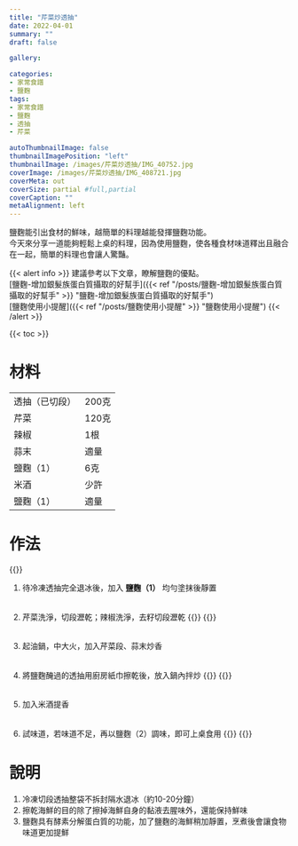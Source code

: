 ```yaml
---
title: "芹菜炒透抽"
date: 2022-04-01
summary: ""
draft: false

gallery: 

categories:
- 家常食譜
- 鹽麴
tags:
- 家常食譜
- 鹽麴
- 透抽
- 芹菜

autoThumbnailImage: false
thumbnailImagePosition: "left"
thumbnailImage: /images/芹菜炒透抽/IMG_40752.jpg
coverImage: /images/芹菜炒透抽/IMG_408721.jpg
coverMeta: out
coverSize: partial #full,partial
coverCaption: ""
metaAlignment: left
---
```

鹽麴能引出食材的鮮味，越簡單的料理越能發揮鹽麴功能。\
今天來分享一道能夠輕鬆上桌的料理，因為使用鹽麴，使各種食材味道釋出且融合在一起，簡單的料理也會讓人驚豔。
<!--more-->

{{< alert info >}}
建議參考以下文章，瞭解鹽麴的優點。\
[鹽麴-增加銀髮族蛋白質攝取的好幫手]({{< ref "/posts/鹽麴-增加銀髮族蛋白質攝取的好幫手" >}} "鹽麴-增加銀髮族蛋白質攝取的好幫手")\
[鹽麴使用小提醒]({{< ref "/posts/鹽麴使用小提醒" >}} "鹽麴使用小提醒")
{{< /alert >}}

{{< toc >}}

# 材料
|||
|:--|:--|
|透抽（已切段）|200克|
|芹菜|120克|
|辣椒|1根|
|蒜末|適量|
|鹽麴（1）|6克|
|米酒|少許|
|鹽麴（1）|適量|

# 作法
{{<image classes="clear">}}
1. 待冷凍透抽完全退冰後，加入 **鹽麴（1）** 均勻塗抹後靜置
######
2. 芹菜洗淨，切段瀝乾；辣椒洗淨，去籽切段瀝乾
{{<image classes="nocaption fancybox fig-100" thumbnail-width="50%" thumbnail-height="50%" src="/images/芹菜炒透抽/IMG_40501.jpg" title="" >}}
{{<image classes="clear">}}
######
3. 起油鍋，中大火，加入芹菜段、蒜末炒香
######
4. 將鹽麴醃過的透抽用廚房紙巾擦乾後，放入鍋內拌炒
{{<image classes="nocaption fancybox fig-100" thumbnail-width="50%" thumbnail-height="50%" src="/images/芹菜炒透抽/IMG_4055.jpg" title="" >}}
{{<image classes="clear">}}
######
5. 加入米酒提香
######
6. 試味道，若味道不足，再以鹽麴（2）調味，即可上桌食用
{{<image classes="nocaption fancybox fig-100" thumbnail-width="60%" thumbnail-height="60%" src="/images/芹菜炒透抽/IMG_40611.jpg" title="" >}}
{{<image classes="clear">}}
######

# 說明
1. 冷凍切段透抽整袋不拆封隔水退冰（約10-20分鐘）
2. 擦乾海鮮的目的除了擦掉海鮮自身的黏液去腥味外，還能保持鮮味
3. 鹽麴具有酵素分解蛋白質的功能，加了鹽麴的海鮮稍加靜置，烹煮後會讓食物味道更加提鮮

